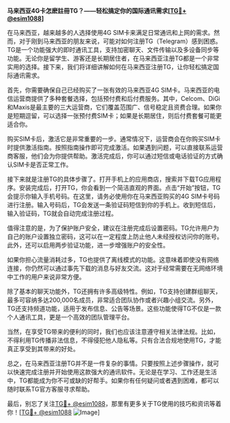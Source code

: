 **马来西亚4G卡怎麽註冊TG？——轻松搞定你的国际通讯需求[[TG💪+ @esim1088](https://t.me/s/esim1088)]**

在马来西亚，越来越多的人选择使用4G SIM卡来满足日常通讯和上网的需求。然而，对于刚到马来西亚的朋友来说，可能对如何注册TG（Telegram）感到困惑。TG是一个功能强大的即时通讯工具，支持加密聊天、文件传输以及多设备同步等功能。无论你是留学生、游客还是长期居住者，在马来西亚注册TG都是一个非常实用的选择。接下来，我们将详细讲解如何在马来西亚注册TG，让你轻松搞定国际通讯需求。

首先，你需要确保自己已经购买了一张有效的马来西亚4G SIM卡。马来西亚的电信运营商提供了多种套餐选择，包括预付费和后付费服务。其中，Celcom、DiGi和Maxis是最主要的三大运营商，它们覆盖范围广、信号稳定且资费合理。如果你是短期逗留，可以选择一张预付费SIM卡；如果是长期居住，则后付费套餐可能更适合你。

购买SIM卡后，激活它是非常重要的一步。通常情况下，运营商会在你购买SIM卡时提供激活指南。按照指南操作即可完成激活。如果遇到问题，可以直接联系运营商客服，他们会为你提供帮助。激活完成后，你可以通过短信或电话验证的方式确认SIM卡是否正常工作。

接下来就是注册TG的具体步骤了。打开手机上的应用商店，搜索并下载TG应用程序。安装完成后，打开TG，你会看到一个简洁直观的界面。点击“开始”按钮，TG会提示你输入手机号码。在这里，请务必使用你在马来西亚购买的4G SIM卡号码进行注册。输入号码后，TG会发送一条验证码短信到你的手机上。收到短信后，输入验证码，TG就会自动完成注册过程。

值得注意的是，为了保护账户安全，建议在注册完成后设置密码。TG允许用户为自己的账户设置独立密码，这可以在一定程度上防止他人未经授权访问你的账号。此外，还可以启用两步验证功能，进一步增强账户的安全性。

如果你担心流量消耗过多，TG也提供了离线模式的功能。这意味着即使没有网络连接，你仍然可以通过事先下载的消息与好友交流。这对于经常需要在无网络环境中工作的用户来说非常方便。

除了基本的聊天功能外，TG还拥有许多高级特性。例如，TG支持创建群组聊天，最多可容纳多达200,000名成员，非常适合团队协作或者兴趣小组交流。另外，TG还支持频道功能，适用于发布信息、公告等场景。这些功能使得TG不仅是一款个人通讯工具，更是一个高效的团队管理平台。

当然，在享受TG带来的便利的同时，我们也应该注意遵守相关法律法规。比如，不得利用TG传播非法信息，不得侵犯他人隐私等。只有合法合规地使用TG，才能真正享受到其带来的好处。

总之，在马来西亚注册TG并不是一件复杂的事情。只要按照上述步骤操作，就可以快速完成注册并开始使用这款强大的通讯软件。无论是在学习、工作还是生活中，TG都能成为你不可或缺的好帮手。如果你有任何疑问或者遇到困难，都可以随时联系TG官方客服寻求帮助。

最后，别忘了关注[TG💪+ @esim1088](https://t.me/s/esim1088)，那里有更多关于TG使用的技巧和资讯等着你！[[TG💪+ @esim1088](https://t.me/s/esim1088) ![Image](https://i.postimg.cc/4NQfJmqS/Snipaste-2025-05-13-00-14-12.png)]